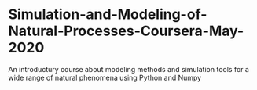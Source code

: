 # Simulation-and-Modeling-of-Natural-Processes-Coursera-May-2020
An introductury course about modeling methods and simulation tools for a wide range of natural phenomena using Python and Numpy
